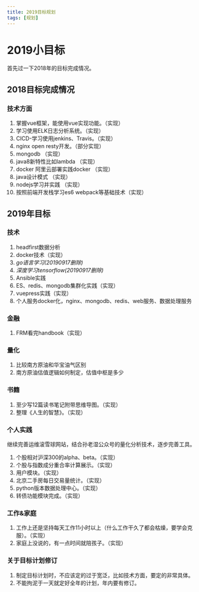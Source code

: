 ```yaml
---
title: 2019目标规划
tags: [规划]
---
```

# 2019小目标
首先过一下2018年的目标完成情况。
## 2018目标完成情况
### 技术方面
1. 掌握vue框架，能使用vue实现功能。（实现）
2. 学习使用ELK日志分析系统。（实现）
3. CICD-学习使用jenkins、Travis。（实现）
4. nginx open resty开发。（部分实现）
5. mongodb （实现）
6. java8新特性比如lambda （实现）
7. docker 阿里云部署实践docker （实现）
8. java设计模式 （实现）
9. nodejs学习并实践 （实现）
10. 按照前端开发栈学习es6 webpack等基础技术（实现）

## 2019年目标
### 技术
1. headfirst数据分析
2. docker技术（实现）
3. _go语言学习(20190917删除)_
4. _深度学习tensorflow(20190917删除)_
5. Ansible实践
6. ES、redis、mongodb集群化实践（实现）
7. vuepress实践（实现）
8. 个人服务docker化，nginx、mongodb、redis、web服务、数据处理服务

### 金融
1. FRM看完handbook（实现）

### 量化
1. 比较南方原油和华宝油气区别
2. 南方原油估值逻辑如何制定，估值中枢是多少
 

### 书籍
1. 至少写12篇读书笔记附带思维导图。（实现）
2. 整理《人生的智慧》。（实现）

### 个人实践
继续完善运维滚雪球网站，结合孙老湿公众号的量化分析技术，逐步完善工具。
1. 个股相对沪深300的alpha、beta。（实现）
2. 个股与指数成分重合率计算展示。（实现）
3. 用户模块。（实现）
4. 北京二手房每日交易量统计。（实现）
5. python版本数据处理中心。（实现）
6. 转债功能模块完成。（实现）


### 工作&家庭
1. 工作上还是坚持每天工作11小时以上（什么工作干久了都会枯燥，要学会克服）。（实现）
2. 家庭上没说的，有一点时间就陪孩子。（实现）

### 关于目标计划修订
1. 制定目标计划时，不应该定的过于宽泛，比如技术方面，要定的非常具体。
2. 不能拘泥于一天就定好全年的计划，年内要有修订。

 
